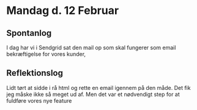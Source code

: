 # Mandag d. 12 Februar 


## Spontanlog 

I dag har vi i Sendgrid sat den mail op som skal fungerer som email 
bekræftigelse for vores kunder, 


## Reflektionslog 

Lidt tørt at sidde i rå html og rette en email igennem på den måde. Det fik
jeg måske ikke så meget ud af. Men det var et nødvendigt step for at fuldføre
vores nye feature 

